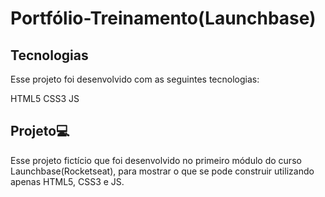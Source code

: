 # Portfólio-Treinamento(Launchbase)

## Tecnologias
Esse projeto foi desenvolvido com as seguintes tecnologias:

HTML5
CSS3
JS

## Projeto💻
Esse projeto fictício que foi desenvolvido no primeiro módulo do curso Launchbase(Rocketseat), para mostrar o que se pode construir utilizando apenas HTML5, CSS3 e JS.
